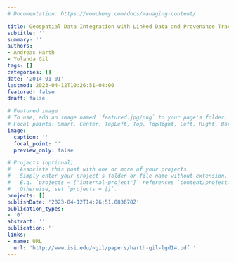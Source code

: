 ```yaml
---
# Documentation: https://wowchemy.com/docs/managing-content/

title: Geospatial Data Integration with Linked Data and Provenance Tracking
subtitle: ''
summary: ''
authors:
- Andreas Harth
- Yolanda Gil
tags: []
categories: []
date: '2014-01-01'
lastmod: 2023-04-12T10:26:51-04:00
featured: false
draft: false

# Featured image
# To use, add an image named `featured.jpg/png` to your page's folder.
# Focal points: Smart, Center, TopLeft, Top, TopRight, Left, Right, BottomLeft, Bottom, BottomRight.
image:
  caption: ''
  focal_point: ''
  preview_only: false

# Projects (optional).
#   Associate this post with one or more of your projects.
#   Simply enter your project's folder or file name without extension.
#   E.g. `projects = ["internal-project"]` references `content/project/deep-learning/index.md`.
#   Otherwise, set `projects = []`.
projects: []
publishDate: '2023-04-12T14:26:51.083670Z'
publication_types:
- '0'
abstract: ''
publication: ''
links:
- name: URL
  url: 'http://www.isi.edu/~gil/papers/harth-gil-lgd14.pdf '
---
```

